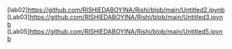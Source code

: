 [lab02]https://github.com/RISHIEDABOYINA/Rishi/blob/main/Untitled2.ipynb
[Lab03]https://github.com/RISHIEDABOYINA/Rishi/blob/main/Untitled3.ipynb
[Lab05]https://github.com/RISHIEDABOYINA/Rishi/blob/main/Untitled5.ipynb


